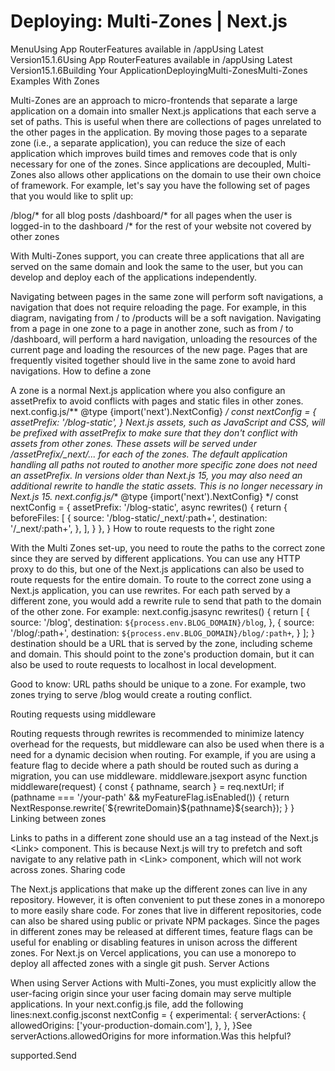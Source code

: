 # Deploying: Multi-Zones | Next.js

<p>MenuUsing App RouterFeatures available in /appUsing Latest Version15.1.6Using App RouterFeatures available in /appUsing Latest Version15.1.6Building Your ApplicationDeployingMulti-ZonesMulti-Zones
Examples
With Zones</p>
<p>Multi-Zones are an approach to micro-frontends that separate a large application on a domain into smaller Next.js applications that each serve a set of paths. This is useful when there are collections of pages unrelated to the other pages in the application. By moving those pages to a separate zone (i.e., a separate application), you can reduce the size of each application which improves build times and removes code that is only necessary for one of the zones. Since applications are decoupled, Multi-Zones also allows other applications on the domain to use their own choice of framework.
For example, let's say you have the following set of pages that you would like to split up:</p>
<p>/blog/* for all blog posts
/dashboard/* for all pages when the user is logged-in to the dashboard
/* for the rest of your website not covered by other zones</p>
<p>With Multi-Zones support, you can create three applications that all are served on the same domain and look the same to the user, but you can develop and deploy each of the applications independently.</p>
<p>Navigating between pages in the same zone will perform soft navigations, a navigation that does not require reloading the page. For example, in this diagram, navigating from / to /products will be a soft navigation.
Navigating from a page in one zone to a page in another zone, such as from / to /dashboard, will perform a hard navigation, unloading the resources of the current page and loading the resources of the new page. Pages that are frequently visited together should live in the same zone to avoid hard navigations.
How to define a zone</p>
<p>A zone is a normal Next.js application where you also configure an assetPrefix to avoid conflicts with pages and static files in other zones.
next.config.js/** @type {import('next').NextConfig} <em>/
const nextConfig = {
assetPrefix: '/blog-static',
}
Next.js assets, such as JavaScript and CSS, will be prefixed with assetPrefix to make sure that they don't conflict with assets from other zones. These assets will be served under /assetPrefix/_next/... for each of the zones.
The default application handling all paths not routed to another more specific zone does not need an assetPrefix.
In versions older than Next.js 15, you may also need an additional rewrite to handle the static assets. This is no longer necessary in Next.js 15.
next.config.js/</em>* @type {import('next').NextConfig} */
const nextConfig = {
assetPrefix: '/blog-static',
async rewrites() {
return {
beforeFiles: [
{
source: '/blog-static/_next/:path+',
destination: '/_next/:path+',
},
],
}
},
}
How to route requests to the right zone</p>
<p>With the Multi Zones set-up, you need to route the paths to the correct zone since they are served by different applications. You can use any HTTP proxy to do this, but one of the Next.js applications can also be used to route requests for the entire domain.
To route to the correct zone using a Next.js application, you can use rewrites. For each path served by a different zone, you would add a rewrite rule to send that path to the domain of the other zone. For example:
next.config.jsasync rewrites() {
return [
{
source: '/blog',
destination: <code>${process.env.BLOG_DOMAIN}/blog</code>,
},
{
source: '/blog/:path+',
destination: <code>${process.env.BLOG_DOMAIN}/blog/:path+</code>,
}
];
}
destination should be a URL that is served by the zone, including scheme and domain. This should point to the zone's production domain, but it can also be used to route requests to localhost in local development.</p>
<p>Good to know: URL paths should be unique to a zone. For example, two zones trying to serve /blog would create a routing conflict.</p>
<p>Routing requests using middleware</p>
<p>Routing requests through rewrites is recommended to minimize latency overhead for the requests, but middleware can also be used when there is a need for a dynamic decision when routing. For example, if you are using a feature flag to decide where a path should be routed such as during a migration, you can use middleware.
middleware.jsexport async function middleware(request) {
const { pathname, search } = req.nextUrl;
if (pathname === '/your-path' &amp;&amp; myFeatureFlag.isEnabled()) {
return NextResponse.rewrite(`${rewriteDomain}${pathname}${search});
}
}
Linking between zones</p>
<p>Links to paths in a different zone should use an a tag instead of the Next.js &lt;Link&gt; component. This is because Next.js will try to prefetch and soft navigate to any relative path in &lt;Link&gt; component, which will not work across zones.
Sharing code</p>
<p>The Next.js applications that make up the different zones can live in any repository. However, it is often convenient to put these zones in a monorepo to more easily share code. For zones that live in different repositories, code can also be shared using public or private NPM packages.
Since the pages in different zones may be released at different times, feature flags can be useful for enabling or disabling features in unison across the different zones.
For Next.js on Vercel applications, you can use a monorepo to deploy all affected zones with a single git push.
Server Actions</p>
<p>When using Server Actions with Multi-Zones, you must explicitly allow the user-facing origin since your user facing domain may serve multiple applications. In your next.config.js file, add the following lines:next.config.jsconst nextConfig = {
experimental: {
serverActions: {
allowedOrigins: ['your-production-domain.com'],
},
},
}See serverActions.allowedOrigins for more information.Was this helpful?</p>
<p>supported.Send</p>
